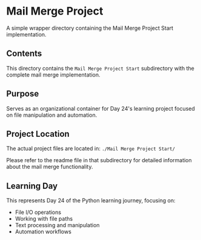 # Mail Merge Project

A simple wrapper directory containing the Mail Merge Project Start implementation.

## Contents
This directory contains the `Mail Merge Project Start` subdirectory with the complete mail merge implementation.

## Purpose
Serves as an organizational container for Day 24's learning project focused on file manipulation and automation.

## Project Location
The actual project files are located in:
`./Mail Merge Project Start/`

Please refer to the readme file in that subdirectory for detailed information about the mail merge functionality.

## Learning Day
This represents Day 24 of the Python learning journey, focusing on:
- File I/O operations
- Working with file paths
- Text processing and manipulation
- Automation workflows
